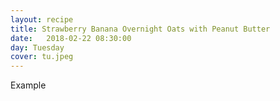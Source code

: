 ```yaml
---
layout: recipe
title: Strawberry Banana Overnight Oats with Peanut Butter
date:   2018-02-22 08:30:00
day: Tuesday
cover: tu.jpeg
---
```



Example